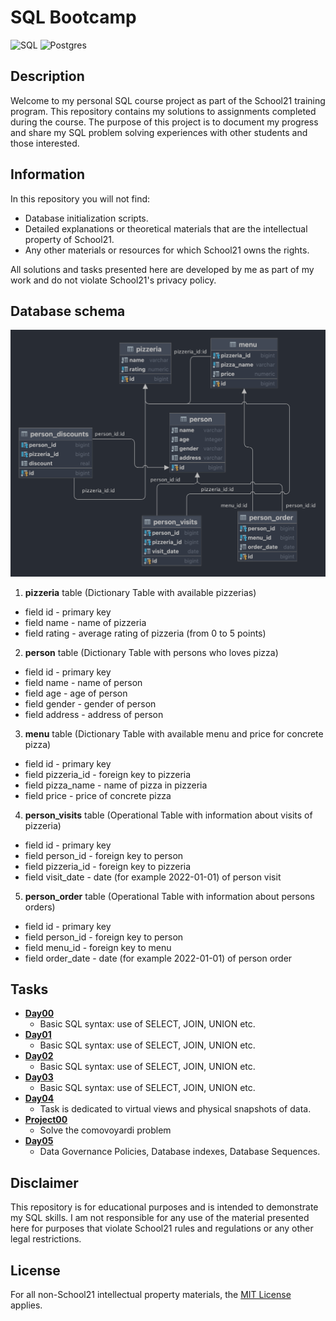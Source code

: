 # SQL Bootcamp
![SQL](https://img.shields.io/badge/SQL-white?style=for-the-badge&logo=databricks)
![Postgres](https://img.shields.io/badge/postgres-%23316192.svg?style=for-the-badge&logo=postgresql&logoColor=white)

## Description

Welcome to my personal SQL course project as part of the School21 training program. This repository contains my solutions to assignments completed during the course. The purpose of this project is to document my progress and share my SQL problem solving experiences with other students and those interested.

## Information

In this repository you will not find:
- Database initialization scripts.
- Detailed explanations or theoretical materials that are the intellectual property of School21.
- Any other materials or resources for which School21 owns the rights.

All solutions and tasks presented here are developed by me as part of my work and do not violate School21's privacy policy.

## Database schema

![Database](img/DB.png)

1. **pizzeria** table (Dictionary Table with available pizzerias)
- field id - primary key
- field name - name of pizzeria
- field rating - average rating of pizzeria (from 0 to 5 points)
2. **person** table (Dictionary Table with persons who loves pizza)
- field id - primary key
- field name - name of person
- field age - age of person
- field gender - gender of person
- field address - address of person
3. **menu** table (Dictionary Table with available menu and price for concrete pizza)
- field id - primary key
- field pizzeria_id - foreign key to pizzeria
- field pizza_name - name of pizza in pizzeria
- field price - price of concrete pizza
4. **person_visits** table (Operational Table with information about visits of pizzeria)
- field id - primary key
- field person_id - foreign key to person
- field pizzeria_id - foreign key to pizzeria
- field visit_date - date (for example 2022-01-01) of person visit 
5. **person_order** table (Operational Table with information about persons orders)
- field id - primary key
- field person_id - foreign key to person
- field menu_id - foreign key to menu
- field order_date - date (for example 2022-01-01) of person order 

## Tasks

- [**Day00**](src/Day00/)
  - Basic SQL syntax: use of SELECT, JOIN, UNION etc.
- [**Day01**](src/Day01/)
  - Basic SQL syntax: use of SELECT, JOIN, UNION etc.
- [**Day02**](src/Day02/)
  - Basic SQL syntax: use of SELECT, JOIN, UNION etc.
- [**Day03**](src/Day03/)
  - Basic SQL syntax: use of SELECT, JOIN, UNION etc.
- [**Day04**](src/Day04/)
  - Task is dedicated to virtual views and physical snapshots of data.
- [**Project00**](src/Project00/)
  - Solve the comovoyardi problem 
- [**Day05**](src/Day05/)
  - Data Governance Policies, Database indexes, Database Sequences.


## Disclaimer

This repository is for educational purposes and is intended to demonstrate my SQL skills. I am not responsible for any use of the material presented here for purposes that violate School21 rules and regulations or any other legal restrictions.

## License

For all non-School21 intellectual property materials, the [MIT License](LICENSE) applies.